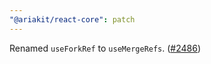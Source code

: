 ```yaml
---
"@ariakit/react-core": patch
---
```


Renamed `useForkRef` to `useMergeRefs`. ([#2486](https://github.com/ariakit/ariakit/pull/2486))
